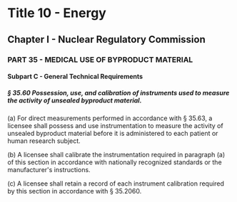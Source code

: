 
# Title 10 - Energy
## Chapter I - Nuclear Regulatory Commission
### PART 35 - MEDICAL USE OF BYPRODUCT MATERIAL
#### Subpart C - General Technical Requirements
##### § 35.60 Possession, use, and calibration of instruments used to measure the activity of unsealed byproduct material.

(a) For direct measurements performed in accordance with § 35.63, a licensee shall possess and use instrumentation to measure the activity of unsealed byproduct material before it is administered to each patient or human research subject.

(b) A licensee shall calibrate the instrumentation required in paragraph (a) of this section in accordance with nationally recognized standards or the manufacturer's instructions.

(c) A licensee shall retain a record of each instrument calibration required by this section in accordance with § 35.2060.
